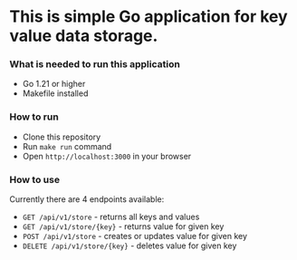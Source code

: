 # This is simple Go application for key value data storage.

### What is needed to run this application
* Go 1.21 or higher
* Makefile installed

### How to run
* Clone this repository
* Run `make run` command
* Open `http://localhost:3000` in your browser

### How to use
Currently there are 4 endpoints available:
* `GET /api/v1/store` - returns all keys and values
* `GET /api/v1/store/{key}` - returns value for given key
* `POST /api/v1/store` - creates or updates value for given key
* `DELETE /api/v1/store/{key}` - deletes value for given key